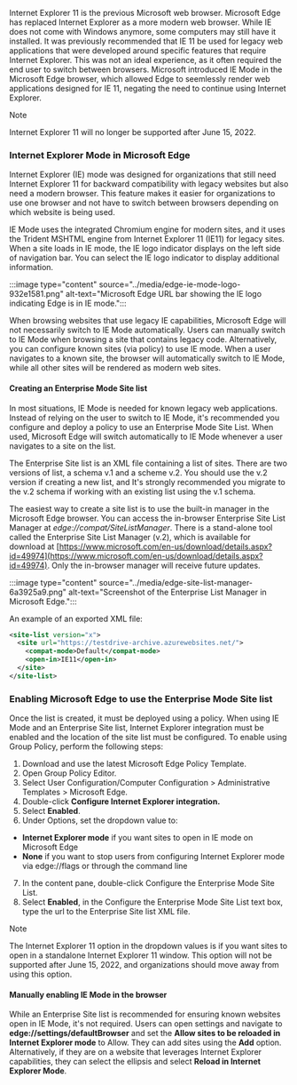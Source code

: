 Internet Explorer 11 is the previous Microsoft web browser. Microsoft Edge has replaced Internet Explorer as a more modern web browser. While IE does not come with Windows anymore, some computers may still have it installed. It was previously recommended that IE 11 be used for legacy web applications that were developed around specific features that require Internet Explorer. This was not an ideal experience, as it often required the end user to switch between browsers. Microsoft introduced IE Mode in the Microsoft Edge browser, which allowed Edge to seemlessly render web applications designed for IE 11, negating the need to continue using Internet Explorer.<br>

> [!NOTE]
> Internet Explorer 11 will no longer be supported after June 15, 2022.

### Internet Explorer Mode in Microsoft Edge

Internet Explorer (IE) mode was designed for organizations that still need Internet Explorer 11 for backward compatibility with legacy websites but also need a modern browser. This feature makes it easier for organizations to use one browser and not have to switch between browsers depending on which website is being used.

IE Mode uses the integrated Chromium engine for modern sites, and it uses the Trident MSHTML engine from Internet Explorer 11 (IE11) for legacy sites. When a site loads in IE mode, the IE logo indicator displays on the left side of navigation bar. You can select the IE logo indicator to display additional information.

:::image type="content" source="../media/edge-ie-mode-logo-932e1581.png" alt-text="Microsoft Edge URL bar showing the IE logo indicating Edge is in IE mode.":::


When browsing websites that use legacy IE capabilities, Microsoft Edge will not necessarily switch to IE Mode automatically. Users can manually switch to IE Mode when browsing a site that contains legacy code. Alternatively, you can configure known sites (via policy) to use IE mode. When a user navigates to a known site, the browser will automatically switch to IE Mode, while all other sites will be rendered as modern web sites.

#### Creating an Enterprise Mode Site list

In most situations, IE Mode is needed for known legacy web applications. Instead of relying on the user to switch to IE Mode, it's recommended you configure and deploy a policy to use an Enterprise Mode Site List. When used, Microsoft Edge will switch automatically to IE Mode whenever a user navigates to a site on the list.

The Enterprise Site list is an XML file containing a list of sites. There are two versions of list, a schema v.1 and a scheme v.2. You should use the v.2 version if creating a new list, and It's strongly recommended you migrate to the v.2 schema if working with an existing list using the v.1 schema.

The easiest way to create a site list is to use the built-in manager in the Microsoft Edge browser. You can access the in-browser Enterprise Site List Manager at *edge://compat/SiteListManager*. There is a stand-alone tool called the Enterprise Site List Manager (v.2), which is available for download at [https://www.microsoft.com/en-us/download/details.aspx?id=49974](https://www.microsoft.com/en-us/download/details.aspx?id=49974). Only the in-browser manager will receive future updates.

:::image type="content" source="../media/edge-site-list-manager-6a3925a9.png" alt-text="Screenshot of the Enterprise List Manager in Microsoft Edge.":::


An example of an exported XML file:

```xml
<site-list version="x">
  <site url="https://testdrive-archive.azurewebsites.net/">
    <compat-mode>Default</compat-mode>
    <open-in>IE11</open-in>
  </site>
</site-list>

```

### Enabling Microsoft Edge to use the Enterprise Mode Site list

Once the list is created, it must be deployed using a policy. When using IE Mode and an Enterprise Site list, Internet Explorer integration must be enabled and the location of the site list must be configured. To enable using Group Policy, perform the following steps:

1.  Download and use the latest Microsoft Edge Policy Template.<br>
2.  Open Group Policy Editor.
3.  Select User Configuration/Computer Configuration &gt; Administrative Templates &gt; Microsoft Edge.<br>
4.  Double-click **Configure Internet Explorer integration.**<br>
5.  Select **Enabled**.<br>
6.  Under Options, set the dropdown value to:

 -  **Internet Explorer mode** if you want sites to open in IE mode on Microsoft Edge
 -  **None** if you want to stop users from configuring Internet Explorer mode via edge://flags or through the command line

7.  In the content pane, double-click Configure the Enterprise Mode Site List.
8.  Select **Enabled**, in the Configure the Enterprise Mode Site List text box, type the url to the Enterprise Site list XML file.

> [!NOTE]
> The Internet Explorer 11 option in the dropdown values is if you want sites to open in a standalone Internet Explorer 11 window. This option will not be supported after June 15, 2022, and organizations should move away from using this option.

#### Manually enabling IE Mode in the browser

While an Enterprise Site list is recommended for ensuring known websites open in IE Mode, it's not required. Users can open settings and navigate to **edge://settings/defaultBrowser** and set the **Allow sites to be reloaded in Internet Explorer mode** to Allow. They can add sites using the **Add** option. Alternatively, if they are on a website that leverages Internet Explorer capabilities, they can select the ellipsis and select **Reload in Internet Explorer Mode**.
